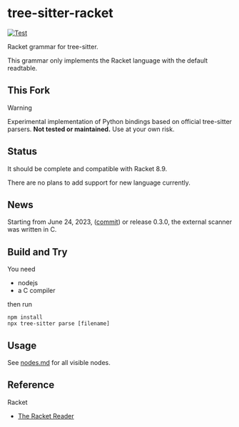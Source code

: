 # tree-sitter-racket

[![Test](https://github.com/6cdh/tree-sitter-racket/actions/workflows/test.yml/badge.svg)](https://github.com/6cdh/tree-sitter-racket/actions/workflows/test.yml)

Racket grammar for tree-sitter.

This grammar only implements the Racket language with the default readtable.

## This Fork

> [!WARNING]
> Experimental implementation of Python bindings based on official tree-sitter parsers.
> **Not tested or maintained.**
> Use at your own risk.

## Status

It should be complete and compatible with Racket 8.9.

There are no plans to add support for new language currently.

## News

Starting from June 24, 2023, ([commit](https://github.com/6cdh/tree-sitter-racket/commit/989c3e631a7f2d87bb6a66a5394870aaeb6c56e7)) or release 0.3.0, the external scanner was written in C.

## Build and Try

You need

* nodejs
* a C compiler

then run

```shell
npm install
npx tree-sitter parse [filename]
```

## Usage

See [nodes.md](./nodes.md) for all visible nodes.

## Reference

Racket

- [The Racket Reader](https://docs.racket-lang.org/reference/reader.html)

